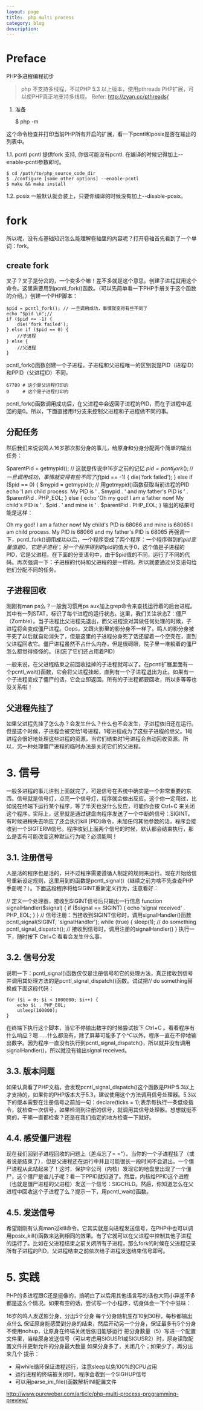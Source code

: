 ```yaml
---
layout: page
title:	php multi process
category: blog
description: 
---
```

# Preface
PHP多进程编程初步

> php 不支持多线程，不过PHP 5.3 以上版本，使用pthreads PHP扩展，可以使PHP真正地支持多线程。 Refer: http://zyan.cc/pthreads/

1. 准备

	$ php -m

这个命令检查并打印当前PHP所有开启的扩展，看一下pcntl和posix是否在输出的列表中。

1.1. pcntl
pcntl 提供fork 支持, 你很可能没有pcntl. 在编译的时候记得加上--enable-pcntl参数即可。

	$ cd /path/to/php_source_code_dir 
	$ ./configure [some other options] --enable-pcntl
	$ make && make install

1.2. posix
一般默认就会装上，只要你编译的时候没有加上--disable-posix。

# fork

所以呢，没有点基础知识怎么能理解卷轴里的内容呢？打开卷轴首先看到了一个单词：fork。

## create fork

叉子？叉子是分岔的，一个变多个嘛！差不多就是这个意思。创建子进程就用这个命令。这里需要用到pcntl_fork()函数。（可以先简单看一下PHP手册关于这个函数的介绍。）创建一个PHP脚本：

	$pid = pcntl_fork(); // 一旦调用成功，事情就变得有些不同了
	echo "$pid \n";//
	if ($pid <= -1) {
		die('fork failed');
	} else if ($pid == 0) {
		//子进程
	} else {
		//父进程
	}

pcntl_fork()函数创建一个子进程，子进程和父进程唯一的区别就是PID（进程ID）和PPID（父进程ID）不同。

	67789 # 这个是父进程打印的
	0     # 这个是子进程打印的

pcntl_fork()函数调用成功后，在父进程中会返回子进程的PID，而在子进程中返回的是0。所以，下面直接用if分支来控制父进程和子进程做不同的事。

## 分配任务

然后我们来说说鸣人16岁那次影分身的事儿，给原身和分身分配两个简单的输出任务：

$parentPid = getmypid(); // 这就是传说中16岁之前的记忆
$pid = pcntl_fork(); // 一旦调用成功，事情就变得有些不同了
if ($pid == -1) {
    die('fork failed');
} else if ($pid == 0) {
    $mypid = getmypid(); // 用getmypid()函数获取当前进程的PID
    echo 'I am child process. My PID is ' . $mypid . ' and my father's PID is ' . $parentPid . PHP_EOL;
} else {
    echo 'Oh my god! I am a father now! My child's PID is ' . $pid . ' and mine is ' . $parentPid . PHP_EOL;
}
输出的结果可能是这样：

Oh my god! I am a father now! My child's PID is 68066 and mine is 68065
I am child process. My PID is 68066 and my father's PID is 68065
再强调一下，pcntl_fork()调用成功以后，一个程序变成了两个程序：一个程序得到的$pid变量值是0，它是子进程；另一个程序得到的$pid的值大于0，这个值是子进程的PID，它是父进程。在下面的分支语句中，由于$pid值的不同，运行了不同的代码。再次强调一下：子进程的代码和父进程的是一样的。所以就要通过分支语句给他们分配不同的任务。

## 子进程回收

刚刚有man ps么？一般我习惯用ps aux加上grep命令来查找运行着的后台进程。其中有一列STAT，标识了每个进程的运行状态。这里，我们关注状态Z：僵尸（Zombie）。当子进程比父进程先退出，而父进程没对其做任何处理的时候，子进程将会变成僵尸进程。Oops，又跟火影里的影分身不一样了。鸣人的影分身被干死了以后就自动消失了，但是这里的子进程分身死了话还留着一个空壳在，直到父进程回收它。僵尸进程虽然不占什么内存，但是很碍眼，院子里一堆躺着的僵尸怎么都觉得怪怪的。（别忘了它们还占用着PID）

一般来说，在父进程结束之前回收挂掉的子进程就可以了。在pcntl扩展里面有一个pcntl_wait()函数，它会将父进程挂起，直到有一个子进程退出为止。如果有一个子进程变成了僵尸的话，它会立即返回。所有的子进程都要回收，所以多等等也没关系啦！

## 父进程先挂了

如果父进程先挂了怎么办？会发生什么？什么也不会发生，子进程依旧还在运行。但是这个时候，子进程会被交给1号进程，1号进程成为了这些子进程的继父。1号进程会很好地处理这些进程的资源，当它们结束时1号进程会自动回收资源。所以，另一种处理僵尸进程的临时办法是关闭它们的父进程。

# 3. 信号

一般多进程的事儿讲到上面就完了，可是信号在系统中确实是一个非常重要的东西。信号就是信号灯，点亮一个信号灯，程序就会做出反应。这个你一定用过，比如说在终端下运行某个程序，等了半天也没什么反应，可能你会按 Ctrl+C 来关闭这个程序。实际上，这里就是通过键盘向程序发送了一个中断的信号：SIGINT。有时候进程失去响应了还会执行kill [PID]命令，未加任何其他参数的话，程序会接收到一个SIGTERM信号。程序收到上面两个信号的时候，默认都会结束执行，那么是否有可能改变这种默认行为呢？必须能啊！

## 3.1. 注册信号

人是活的程序也是活的，只不过程序需要遵循人制定的规则来运行。现在开始给信号重新设定规则，这里用到的函数是pcntl_signal()（继续之前为啥不先查查PHP手册呢？）。下面这段程序将给SIGINT重新定义行为，注意看好：

// 定义一个处理器，接收到SIGINT信号后只输出一行信息
function signalHandler($signal) {
    if ($signal == SIGINT) {
        echo 'signal received' . PHP_EOL;
    }
}
// 信号注册：当接收到SIGINT信号时，调用signalHandler()函数
pcntl_signal(SIGINT, 'signalHandler');
while (true) {
    sleep(1);
    // do something
    pcntl_signal_dispatch(); // 接收到信号时，调用注册的signalHandler()
}
执行一下，随时按下 Ctrl+C 看看会发生什么事。

## 3.2. 信号分发

说明一下：pcntl_signal()函数仅仅是注册信号和它的处理方法，真正接收到信号并调用其处理方法的是pcntl_signal_dispatch()函数。试试把// do something替换成下面这段代码：

	for ($i = 0; $i < 1000000; $i++) {
		echo $i . PHP_EOL;
		usleep(100000);
	}

在终端下执行这个脚本，当它不停输出数字的时候尝试按下 Ctrl+C 。看看程序有什么响应？嗯……什么都没有，除了屏幕可能多了个^C以外，程序一直在不停地输出数字。因为程序一直没有执行到pcntl_signal_dispatch()，所以就并没有调用signalHandler()，所以就没有输出signal received。

## 3.3. 版本问题

如果认真看了PHP文档，会发现pcntl_signal_dispatch()这个函数是PHP 5.3以上才支持的，如果你的PHP版本大于5.3，建议使用这个方法调用信号处理器。5.3以下的版本需要在注册信号之前加一句：declare(ticks = 1);表示每执行一条低级指令，就检查一次信号，如果检测到注册的信号，就调用其信号处理器。想想就挺不爽的，干嘛一直都检查？还是在我们指定的地方检查一下就好。

## 4.4. 感受僵尸进程

现在我们回到子进程回收的问题上（差点忘了= ="）。当你的一个子进程挂了（或者说是结束了），但是父进程还在运行中并且可能很长一段时间不会退出。一个僵尸进程从此站起来了！这时，保护伞公司（内核）发现它的地盘里出现了一个僵尸，这个僵尸是谁儿子呢？看一下PPID就知道了。然后，内核给PPID这个进程（也就是僵尸进程的父进程）发送一个信号：SIGCHLD。然后，你知道怎么在父进程中回收这个子进程了么？提示一下，用pcntl_wait()函数。

## 4.5. 发送信号

希望刚刚有认真man过kill命令。它其实就是向进程发送信号，在PHP中也可以调用posix_kill()函数来达到相同的效果。有了它就可以在父进程中控制其他子进程的运行了。比如在父进程结束之前关闭所有子进程，那么fork的时候在父进程记录所有子进程的PID，父进程结束之前依次给子进程发送结束信号即可。

# 5. 实践

PHP的多进程跟C还是挺像的，搞明白了以后用其他语言写的话也大同小异差不多都是这么个情况。如果有空的话，尝试写一个小程序，切身体会一下个中滋味：

16岁的鸣人发送影分身，分出5个分身
每个分身随机生存10到30秒，每秒都输出点什么
保证原身能感受到分身的结束，然后开动另一个分身，保证最多有5个分身
不使用nohup，让原身在终端关闭后依旧能够运行
把分身数量（5）写进一个配置文件里，当给原身发送信号（可以考虑用SIGUSR1或SIGUSR2）时，原身读取配置文件并更新允许的分身最大数量
如果分身多了，关闭几个；如果少了，再分出来几个
提示：

- 用while循环保证进程运行，注意sleep以免100%的CPU占用
- 运行进程的终端被关闭时，程序会收到一个SIGHUP信号
- 可以用parse_ini_file()函数解析INI配置文件

http://www.pureweber.com/article/php-multi-process-programming-preview/
